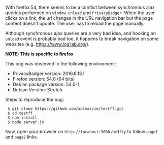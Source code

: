 With firefox 54, there seems to be a conflict between synchronous
ajax queries performed on `window.unload` and `PrivacyBadger`. When
the user clicks on a link, the url changes in the URL navigation bar
but the page content doesn't update. The user has to reload the page
manually.

Although synchronous ajax queries are a very bad idea, and hooking
on `unload` event is probably bad too, it happens to break navigation 
on some websites (e.g. https://www.logilab.org/).

**NOTE: This is specific to firefox**

This bug was observed in the following environment:

- PrivacyBadger version: 2016.6.13.1
- Firefox version: 54.0 (64 bits)
- Debian package version: 54.0-1
- Debian Version: Stretch

Steps to reproduce the bug: 
```
 $ git clone https://github.com/adimascio/testff.git
 $ cd testff
 $ npm install
 $ node server.js
 ```

Now, open your browser on `http://locahost:3000` and try to follow `page1` and `page2` links.
